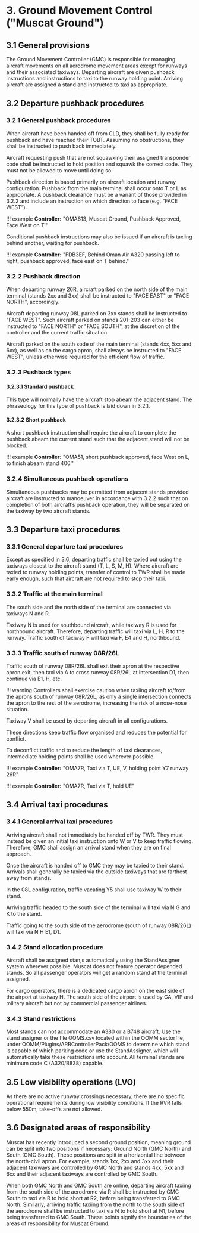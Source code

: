 # 3. Ground Movement Control ("Muscat Ground")
## 3.1 General provisions
The Ground Movement Controller (GMC) is responsible for managing aircraft movements on all aerodrome movement areas except for runways and their associated taxiways. Departing aircraft are given pushback instructions and instructions to taxi to the runway holding point. Arriving aircraft are assigned a stand and instructed to taxi as appropriate.

## 3.2 Departure pushback procedures
### 3.2.1 General pushback procedures
When aircraft have been handed off from CLD, they shall be fully ready for pushback and have reached their TOBT. Assuming no obstructions, they shall be instructed to push back immediately. 

Aircraft requesting push that are not squawking their assigned transponder code shall be instructed to hold position and squawk the correct code. They must not be allowed to move until doing so.

Pushback direction is based primarily on aircraft location and runway configuration. Pushback from the main terminal shall occur onto T or L as appropriate. A pushback clearance must be a variant of those provided in 3.2.2 and include an instruction on which direction to face (e.g. “FACE WEST”).

!!! example
  **Controller:** "OMA613, Muscat Ground, Pushback Approved, Face West on T."

Conditional pushback instructions may also be issued if an aircraft is taxiing behind another, waiting for pushback.

!!! example
  **Controller:** "FDB3EF, Behind Oman Air A320 passing left to right, pushback approved, face east on T behind."

### 3.2.2 Pushback direction
When departing runway 26R, aircraft parked on the north side of the main terminal (stands 2xx and 3xx) shall be instructed to "FACE EAST" or "FACE NORTH", accordingly.

Aircraft departing runway 08L parked on 3xx stands shall be instructed to "FACE WEST". Such aircraft parked on stands 201-203 can either be instructed to "FACE NORTH" or "FACE SOUTH", at the discretion of the controller and the current traffic situation. 

Aircraft parked on the south sode of the main terminal (stands 4xx, 5xx and 6xx), as well as on the cargo apron, shall always be instructed to "FACE WEST", unless otherwise required for the efficient flow of traffic. 

### 3.2.3 Pushback types
#### 3.2.3.1 Standard pushback
This type will normally have the aircraft stop abeam the adjacent stand. The phraseology for this type of pushback is laid down in 3.2.1.

#### 3.2.3.2 Short pushback
A short pushback instruction shall require the aircraft to complete the pushback abeam the current stand such that the adjacent stand will not be blocked.

!!! example 
  **Controller:** "OMA51, short pushback approved, face West on L, to finish abeam stand 406."

### 3.2.4 Simultaneous pushback operations
Simultaneous pushbacks may be permitted from adjacent stands provided aircraft are instructed to manoeuver in accordance with 3.2.2 such that on completion of both aircraft’s pushback operation, they will be separated on the taxiway by two aircraft stands.

## 3.3 Departure taxi procedures
### 3.3.1 General departure taxi procedures
Except as specified in 3.6, departing traffic shall be taxied out using the taxiways closest to the aircraft stand (T, L, S, M, H). Where aircraft are taxied to runway holding points, transfer of control to TWR shall be made early enough, such that aircraft are not required to stop their taxi. 

### 3.3.2 Traffic at the main terminal

The south side and the north side of the terminal are connected via taxiways N and R.

Taxiway N is used for southbound aircraft, while taxiway R is used for northbound aircraft. Therefore, departing traffic will taxi via L, H, R to the runway. Traffic south of taxiway F will taxi via F, E4 and H, northbound.

### 3.3.3 Traffic south of runway 08R/26L
Traffic south of runway 08R/26L shall exit their apron at the respective apron exit, then taxi via A to cross runway 08R/26L at intersection D1, then continue via E1, H, etc. 

!!! warning
  Controllers shall exercise caution when taxiing aircraft to/from the aprons south of runway 08R/26L, as only a single intersection connects the apron to the rest of the aerodrome, increasing the risk of a nose-nose situation. 

Taxiway V shall be used by departing aircraft in all configurations.

These directions keep traffic flow organised and reduces the potential for conflict.

To deconflict traffic and to reduce the length of taxi clearances, intermediate holding points shall be used wherever possible. 

!!! example
  **Controller:** "OMA7R, Taxi via T, UE, V, holding point Y7 runway 26R"

!!! example
  **Controller:** "OMA7R, Taxi via T, hold UE"

## 3.4 Arrival taxi procedures
### 3.4.1 General arrival taxi procedures
Arriving aircraft shall not immediately be handed off by TWR. They must instead be given an initial taxi instruction onto W or V to keep traffic flowing. Therefore, GMC shall assign an arrival stand when they are on final approach.

Once the aircraft is handed off to GMC they may be taxied to their stand. Arrivals shall generally be taxied via the outside taxiways that are farthest away from stands.

In the 08L configuration, traffic vacating Y5 shall use taxiway W to their stand.

Arriving traffic headed to the south side of the terminal will taxi via N G and K to the stand.

Traffic going to the south side of the aerodrome (south of runway 08R/26L) will taxi via N H E1, D1. 

### 3.4.2 Stand allocation procedure
Aircraft shall be assigned stan,s automatically using the StandAssigner system wherever possible. Muscat does not feature operator depended stands. So all passenger operators will get a random stand at the terminal assigned.

For cargo operators, there is a dedicated cargo apron on the east side of the airport at taxiway H. The south side of the airport is used by GA, VIP and military aircraft but not by commercial passenger airlines.

### 3.4.3 Stand restrictions
Most stands can not accommodate an A380 or a B748 aircraft. Use the stand assigner or the file OOMS.csv located within the OOMM sectorfile, under OOMM/Plugins/ARBControllerPack/OOMS to determine which stand is capable of which parking code or use the StandAssigner, which will automatically take these restrictions into
account. All terminal stands are minimum code C (A320/B838) capable.

## 3.5 Low visibility operations (LVO)
As there are no active runway crossings necessary, there are no specific operational requirements during low visibility conditions. If the RVR falls below 550m, take-offs are not allowed.

## 3.6 Designated areas of responsibility
Muscat has recently introduced a second ground position, meaning ground can be split into two positions if necessary: Ground North (GMC North) and South (GMC South). 
These positions are split in a horizontal line between the north-civil apron. For example, stands 1xx, 2xx and 3xx and their adjacent taxiways are controlled by GMC North and stands 4xx, 5xx and 6xx and their adjacent taxiways are controlled by GMC South. 

When both GMC North and GMC South are online, departing aircraft taxiing from the south side of the aerodrome via R shall be instructed by GMC South to taxi via R to hold short at R2, before being transferred to GMC North.
Similarly, arriving traffic taxiing from the north to the south side of the aerodrome shall be instructed to taxi via N to hold short at N1, before being transferred to GMC South. 
These points signify the boundaries of the areas of responsibility for Muscat Ground.